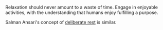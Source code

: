 Relaxation should never amount to a waste of time. Engage in enjoyable activities, with the understanding that humans enjoy fulfilling a purpose.

Salman Ansari's concept of [deliberate rest](https://notes.salman.io/deliberate-rest) is similar.
